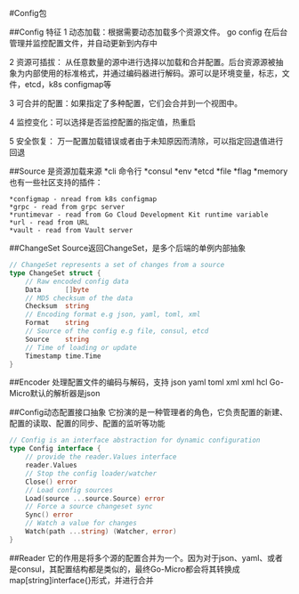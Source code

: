 #Config包

##Config 特征
1 动态加载：根据需要动态加载多个资源文件。 go config 在后台管理并监控配置文件，并自动更新到内存中

2 资源可插拔： 从任意数量的源中进行选择以加载和合并配置。后台资源源被抽象为内部使用的标准格式，并通过编码器进行解码。源可以是环境变量，标志，文件，etcd，k8s configmap等

3 可合并的配置：如果指定了多种配置，它们会合并到一个视图中。

4 监控变化：可以选择是否监控配置的指定值，热重启

5 安全恢复： 万一配置加载错误或者由于未知原因而清除，可以指定回退值进行回退

##Source 是资源加载来源
    *cli 命令行
    *consul
    *env
    *etcd
    *file
    *flag
    *memory
也有一些社区支持的插件：

    *configmap - nread from k8s configmap
    *grpc - read from grpc server
    *runtimevar - read from Go Cloud Development Kit runtime variable
    *url - read from URL
    *vault - read from Vault server

##ChangeSet
Source返回ChangeSet，是多个后端的单例内部抽象
```go
// ChangeSet represents a set of changes from a source
type ChangeSet struct {
    // Raw encoded config data
    Data      []byte
    // MD5 checksum of the data
    Checksum  string
    // Encoding format e.g json, yaml, toml, xml
    Format    string
    // Source of the config e.g file, consul, etcd
    Source    string
    // Time of loading or update
    Timestamp time.Time
}
```
##Encoder 处理配置文件的编码与解码，支持
    json
    yaml
    toml
    xml
    xml
    hcl
Go-Micro默认的解析器是json

##Config动态配置接口抽象
它扮演的是一种管理者的角色，它负责配置的新建、配置的读取、配置的同步、配置的监听等功能
```go
// Config is an interface abstraction for dynamic configuration
type Config interface {
    // provide the reader.Values interface
    reader.Values
    // Stop the config loader/watcher
    Close() error
    // Load config sources
    Load(source ...source.Source) error
    // Force a source changeset sync
    Sync() error
    // Watch a value for changes
    Watch(path ...string) (Watcher, error)
}
```

##Reader
它的作用是将多个源的配置合并为一个。因为对于json、yaml、或者是consul，其配置结构都是类似的，最终Go-Micro都会将其转换成map[string]interface{}形式，并进行合并